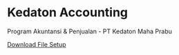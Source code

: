 # Kedaton Accounting

Program Akuntansi & Penjualan - PT Kedaton Maha Prabu

<a href="https://raw.githubusercontent.com/hartadi/kedaton/master/app/setup.exe">Download File Setup</a>
